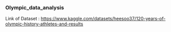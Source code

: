 ### Olympic_data_analysis

Link of Dataset : https://www.kaggle.com/datasets/heesoo37/120-years-of-olympic-history-athletes-and-results
